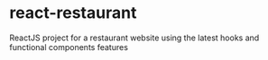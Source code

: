 # react-restaurant
ReactJS project for a restaurant website using the latest hooks and functional components features
